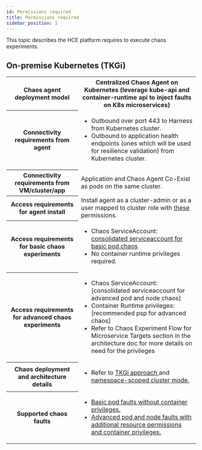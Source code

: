 ```yaml
---
id: Permissions required
title: Permissions required
sidebar_position: 1
---
```


This topic describes the HCE platform requires to execute chaos experiments.

## On-premise Kubernetes (TKGi)

<table>
<tr>
    <th> Chaos agent deployment model </th>
	<th> Centralized Chaos Agent on Kubernetes (leverage kube-api and container-runtime api to inject faults on K8s microservices) </th>
</tr>
<tr>
    <th> Connectivity requirements from agent </th>
    <td><ul><li>Outbound over port 443 to Harness from Kubernetes cluster. </li>
	<li> Outbound to application health endpoints (ones which will be used for resilience validation) from Kubernetes cluster. </li></ul></td>
</tr>
<tr>
    <th> Connectivity requirements from VM/cluster/app </th>
    <td> Application and Chaos Agent Co-Exist as pods on the same cluster. </td>
</tr>
<tr>
	<th> Access requirements for agent install </th>
	<td> Install agent as a cluster-admin or as a user mapped to cluster role with <a href="/docs/chaos-engineering/chaos-faults/kubernetes/permissions/kubernetes-chaos-agent.md"> these </a> permissions. </td>
</tr>

<tr>
	<th> Access requirements for basic chaos experiments </th>
	<td><ul><li>Chaos ServiceAccount: <a href = "https://hce-docs.github.io/platform-wise-chaos-info/TKGi/Kubernetes/basic-pod-chaos-access-requirements.html"> consolidated serviceaccount for basic pod chaos </a></li>
    <li>No container runtime privileges required.</li></ul></td>
</tr>
<tr>
	<th> Access requirements for advanced chaos experiments </th>
	<td><ul><li>Chaos ServiceAccount: [consolidated serviceaccount for advanced pod and node chaos]</li>
<li>Container Runtime privileges: [recommended psp for advanced chaos]</li>
<li>Refer to Chaos Experiment Flow for Microservice Targets section in the architecture doc for more details on need for the privileges</li></ul></td>
</tr>
<tr>
		<th> Chaos deployment and architecture details </th>
        <td><ul><li> Refer to <a href="/docs/chaos-engineering/chaos-faults/cloud-foundry/CF%20chaos%20components%20and%20their%20deployment%20architecture#run-lci-in-diego-cells-hosting-the-app-instances"> TKGi approach </a> and <a href="/docs/chaos-engineering/chaos-faults/kubernetes/classification#namespace-scope-mode"> namespace-scoped cluster mode. </a></li></ul></td>
</tr>
<tr>
		<th> Supported chaos faults	</th>
		<td><ul><li><a href = "https://github.com/hce-docs/platform-wise-chaos-info/blob/main/TKGi/Kubernetes/basic-pod-faults-without-container-privileges.md"> Basic pod faults without container privileges. </a></li>
		<li><a href= "https://github.com/hce-docs/platform-wise-chaos-info/blob/main/TKGi/Kubernetes/advanced-pod-and-node-faults-which-need-container-privileges.md"> Advanced pod and node faults with additional resource permissions and container privileges. </a></li></ul></td>
</tr>
</table>